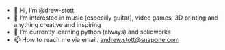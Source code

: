 - 👋 Hi, I’m @drew-stott
- 👀 I’m interested in music (especilly guitar), video games, 3D printing and anything creative and inspiring
- 🌱 I’m currently learning python (always) and solidworks
- 📫 How to reach me via email. andrew.stott@snapone.com

<!---
drew-stott/drew-stott is a ✨ special ✨ repository because its `README.md` (this file) appears on your GitHub profile.
You can click the Preview link to take a look at your changes.
--->
